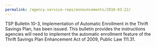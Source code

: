 ```yaml
---
permalink: /agency-service-reps/announcements/2010-03-22/
---
```


TSP Bulletin 10-3, Implementation of Automatic Enrollment in the Thrift Savings Plan, has been issued. This bulletin provides the instructions agencies will need to implement the automatic enrollment feature of the Thrift Savings Plan Enhancement Act of 2009, Public Law 111.31.
